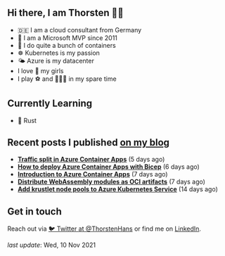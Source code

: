 ## Hi there, I am Thorsten 👋🏼

- 🇩🇪 I am a cloud consultant from Germany
- 🔷 I am a Microsoft MVP since 2011
- 🐳 I do quite a bunch of containers
- ☸️ Kubernetes is my passion
- 🌤 Azure is my datacenter
- I love 💞 my girls
- I play ⚽️ and 🏃🏻‍♂️ in my spare time

## Currently Learning

- 🦀 Rust

## Recent posts I published [on my blog](https://thorsten-hans.com)

- **[Traffic split in Azure Container Apps](https://thorsten-hans.com/traffic-split-in-azure-container-apps/)** (5 days ago)
- **[How to deploy Azure Container Apps with Bicep](https://thorsten-hans.com/how-to-deploy-azure-container-apps-with-bicep/)** (6 days ago)
- **[Introduction to Azure Container Apps](https://thorsten-hans.com/introduction-to-azure-container-apps/)** (7 days ago)
- **[Distribute WebAssembly modules as OCI artifacts](https://thorsten-hans.com/distribute-webassembly-modules-as-oci-artifacts/)** (7 days ago)
- **[Add krustlet node pools to Azure Kubernetes Service](https://thorsten-hans.com/add-krustlet-node-pools-to-azure-kubernetes-service/)** (14 days ago)

## Get in touch

Reach out via [🐦 Twitter at @ThorstenHans](https://twitter.com/ThorstenHans) or find me on [LinkedIn](https://linkedin.com/in/ThorstenHans).

_last update_: Wed, 10 Nov 2021
